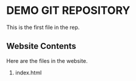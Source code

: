# DEMO GIT REPOSITORY
This is the first file in the rep.

## Website Contents

Here are the files in the website.
1. index.html